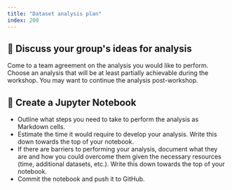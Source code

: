 ```yaml
---
title: "Dataset analysis plan"
index: 200
---
```


## 💬 Discuss your group's ideas for analysis

Come to a team agreement on the analysis you would like to perform. Choose an
analysis that will be at least partially achievable during the workshop. You
may want to continue the analysis post-workshop.


## 📓 Create a Jupyter Notebook

* Outline what steps you need to take to perform the analysis as Markdown
  cells.
* Estimate the time it would require to develop your analysis. Write this down
  towards the top of your notebook.
* If there are barriers to performing your analysis, document what they
  are and how you could overcome them given the necessary resources (time,
  additional datasets, etc.). Write this down towards the top of your notebook.
* Commit the notebook and push it to GitHub.
